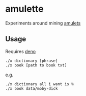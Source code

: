 # amulette

Experiments around mining [amulets](https://text.bargains/)

## Usage

Requires [deno](http://deno.land/)

```
./x dictionary [phrase]
./x book [path to book txt]
```

e.g.

```
./x dictionary all i want is %
./x book data/moby-dick
```
